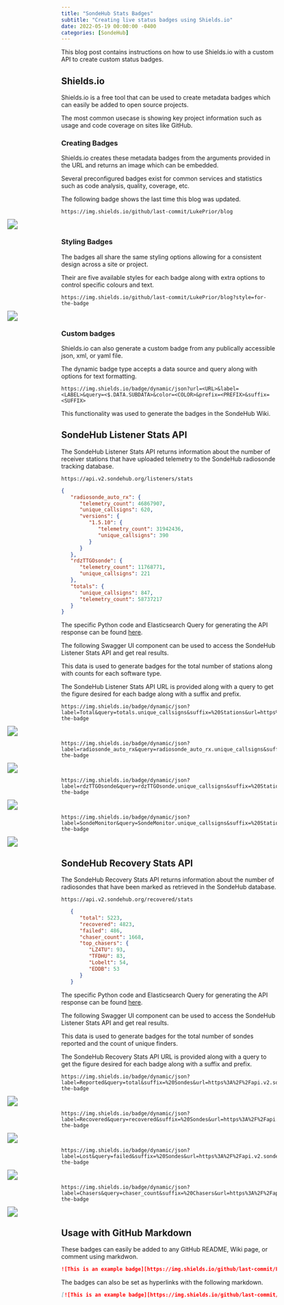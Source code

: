 ```yaml
---
title: "SondeHub Stats Badges"
subtitle: "Creating live status badges using Shields.io"
date: 2022-05-19 00:00:00 -0400
categories: [SondeHub]
---
```


<link rel="stylesheet" href="https://cdnjs.cloudflare.com/ajax/libs/swagger-ui/4.11.1/swagger-ui.css">
<script type="text/javascript" language="javascript" src="https://cdnjs.cloudflare.com/ajax/libs/swagger-ui/4.11.1/swagger-ui-bundle.js"></script>

<style>
   .badge_img {
      display: block!important;
      margin-right: auto!important;
      margin-left: auto!important;
      max-width: calc(66.6vw - 30px)!important;
      transform: scale(1.5)!important;
   }
</style>

This blog post contains instructions on how to use Shields.io with a custom API to create custom status badges.

<h2>Shields.io</h2>

Shields.io is a free tool that can be used to create metadata badges which can easily be added to open source projects.

The most common usecase is showing key project information such as usage and code coverage on sites like GitHub.

<h3>Creating Badges</h3>

Shields.io creates these metadata badges from the arguments provided in the URL and returns an image which can be embedded.

Several preconfigured badges exist for common services and statistics such as code analysis, quality, coverage, etc.

The following badge shows the last time this blog was updated.

```
https://img.shields.io/github/last-commit/LukePrior/blog
```

<img class="badge_img" src="https://img.shields.io/github/last-commit/LukePrior/blog">

<h3>Styling Badges</h3>

The badges all share the same styling options allowing for a consistent design across a site or project.

Their are five available styles for each badge along with extra options to control specific colours and text.

```
https://img.shields.io/github/last-commit/LukePrior/blog?style=for-the-badge
```

<img class="badge_img" src="https://img.shields.io/github/last-commit/LukePrior/blog?style=for-the-badge">

<h3>Custom badges</h3>

Shields.io can also generate a custom badge from any publically accessible json, xml, or yaml file.

The dynamic badge type accepts a data source and query along with options for text formatting.

```
https://img.shields.io/badge/dynamic/json?url=<URL>&label=<LABEL>&query=<$.DATA.SUBDATA>&color=<COLOR>&prefix=<PREFIX>&suffix=<SUFFIX>
```

This functionality was used to generate the badges in the SondeHub Wiki.

<h2>SondeHub Listener Stats API</h2>

The SondeHub Listener Stats API returns information about the number of receiver stations that have uploaded telemetry to the SondeHub radiosonde tracking database.

```
https://api.v2.sondehub.org/listeners/stats
```

```json
{
   "radiosonde_auto_rx": {
      "telemetry_count": 46867907,
      "unique_callsigns": 620,
      "versions": {
         "1.5.10": {
            "telemetry_count": 31942436,
            "unique_callsigns": 390
         }
      }
   },
   "rdzTTGOsonde": {
      "telemetry_count": 11768771,
      "unique_callsigns": 221
   },
   "totals": {
      "unique_callsigns": 847,
      "telemetry_count": 58737217
   }
}
```

The specific Python code and Elasticsearch Query for generating the API response can be found <a href="https://github.com/projecthorus/sondehub-infra/blob/a70f7aac4c3b4745a1894d9c7a261830ea982fa3/lambda/query/__init__.py#L394" target="_blank">here</a>.

The following Swagger UI component can be used to access the SondeHub Listener Stats API and get real results.

<div id="OpenAPI1"></div>

<style>
   .swagger-ui .wrapper {
      padding: 0px!important;
   }
   .swagger-ui .wrapper .col-12 {
      padding: 0px!important;
   }
   .swagger-ui .opblock .opblock-summary-path {
      max-width: 100%!important;
   }
   @media (max-width: 768px) {
      .swagger-ui .opblock-body select {
         min-width: 40%!important;
      }
   }
   .swagger-ui a.nostyle, .swagger-ui a.nostyle:visited, .swagger-ui .responses-inner h4, .swagger-ui .responses-inner h5, .swagger-ui .opblock .opblock-section-header h4, .swagger-ui .opblock .opblock-section-header>label {
      color: var(--heading-color)!important;
   }
   .swagger-ui .opblock-description-wrapper p, .swagger-ui .opblock-external-docs-wrapper p, .swagger-ui .opblock-title_normal p, .swagger-ui table thead tr td, .swagger-ui table thead tr th, .swagger-ui .opblock .opblock-summary-description, .swagger-ui .response-col_status, .swagger-ui .markdown p, .swagger-ui .btn {
      color: var(--text-color)!important;
   }
   .swagger-ui .opblock .opblock-section-header {
      background-color: var(--btn-box-shadow)!important;
   }
</style>

<script>
   const paths1 = {
      "/listeners/stats": {
         "get": {
            "tags": [
               "SondeHub Listener Stats"
            ],
            "summary": "Basic version stats",
            "description": "Use this to get stats on how many users are using specific software",
            "responses": {
               "200": {
                  "description": "Returns a dictionary of softwares and versions"
               },
            },
         }
      }
   };

   const spec1 = {
      'swagger': '2.0',
      'paths': paths1,
      'host': 'api.v2.sondehub.org'
   };

   SwaggerUIBundle({
      spec: spec1,
      domNode: document.querySelector('#OpenAPI1')
   })
</script>

This data is used to generate badges for the total number of stations along with counts for each software type.

The SondeHub Listener Stats API URL is provided along with a query to get the figure desired for each badge along with a suffix and prefix.

```
https://img.shields.io/badge/dynamic/json?label=Total&query=totals.unique_callsigns&suffix=%20Stations&url=https%3A%2F%2Fapi.v2.sondehub.org%2Flisteners%2Fstats&style=for-the-badge
```

<img class="badge_img" src="https://img.shields.io/badge/dynamic/json?label=Total&query=totals.unique_callsigns&suffix=%20Stations&url=https%3A%2F%2Fapi.v2.sondehub.org%2Flisteners%2Fstats&style=for-the-badge">

```
https://img.shields.io/badge/dynamic/json?label=radiosonde_auto_rx&query=radiosonde_auto_rx.unique_callsigns&suffix=%20Stations&url=https%3A%2F%2Fapi.v2.sondehub.org%2Flisteners%2Fstats&style=for-the-badge
```

<img class="badge_img" src="https://img.shields.io/badge/dynamic/json?label=radiosonde_auto_rx&query=radiosonde_auto_rx.unique_callsigns&suffix=%20Stations&url=https%3A%2F%2Fapi.v2.sondehub.org%2Flisteners%2Fstats&style=for-the-badge">

```
https://img.shields.io/badge/dynamic/json?label=rdzTTGOsonde&query=rdzTTGOsonde.unique_callsigns&suffix=%20Stations&url=https%3A%2F%2Fapi.v2.sondehub.org%2Flisteners%2Fstats&style=for-the-badge
```

<img class="badge_img" src="https://img.shields.io/badge/dynamic/json?label=rdzTTGOsonde&query=rdzTTGOsonde.unique_callsigns&suffix=%20Stations&url=https%3A%2F%2Fapi.v2.sondehub.org%2Flisteners%2Fstats&style=for-the-badge">

```
https://img.shields.io/badge/dynamic/json?label=SondeMonitor&query=SondeMonitor.unique_callsigns&suffix=%20Stations&url=https%3A%2F%2Fapi.v2.sondehub.org%2Flisteners%2Fstats&style=for-the-badge
```

<img class="badge_img" src="https://img.shields.io/badge/dynamic/json?label=SondeMonitor&query=SondeMonitor.unique_callsigns&suffix=%20Stations&url=https%3A%2F%2Fapi.v2.sondehub.org%2Flisteners%2Fstats&style=for-the-badge">

<h2>SondeHub Recovery Stats API</h2>

The SondeHub Recovery Stats API returns information about the number of radiosondes that have been marked as retrieved in the SondeHub database.

```
https://api.v2.sondehub.org/recovered/stats
```

```json
   {
      "total": 5223,
      "recovered": 4823,
      "failed": 486,
      "chaser_count": 1668,
      "top_chasers": {
         "LZ4TU": 93,
         "TFDHU": 83,
         "Lobelt": 54,
         "EDDB": 53
      }
   }
```

The specific Python code and Elasticsearch Query for generating the API response can be found <a href="https://github.com/projecthorus/sondehub-infra/blob/a70f7aac4c3b4745a1894d9c7a261830ea982fa3/lambda/recovered/__init__.py#L255" target="_blank">here</a>.

The following Swagger UI component can be used to access the SondeHub Listener Stats API and get real results.

<div id="OpenAPI2"></div>

<script>
   const paths2 = {
      "/recovered/stats": {
         "get": {
            "tags": [
               "SondeHub Recovery Stats"
            ],
            "summary": "Request Recovery Stats",
            "description": "Use this to get the recovery stats",
            "parameters": [
               {
                  "in": "query",
                  "name": "lat",
                  "type": "number",
                  "description": "Latitude - if specified, lon and distance are required. Eg: -34.9285"
               },
               {
                  "in": "query",
                  "name": "lon",
                  "description": "Longitude - if specified, lat and distance are required Eg:  138.6007",
                  "type": "number"
               },
               {
                  "in": "query",
                  "name": "distance",
                  "description": "Distance in meters - if specified, lat and lon are required",
                  "type": "number"
               },
               {
                  "in": "query",
                  "name": "duration",
                  "description": "How far back to search in seconds. Defaults to forever",
                  "type": "number"
               },
               {
                  "in": "query",
                  "name": "datetime",
                  "description": "End time to query as an ISO-8601 time string. Defaults to now. Example: `2021-02-02T11:27:38.634Z`",
                  "type": "string",
                  "format": "date-time"
               }
            ],
            "responses": {
               "200": {
                  "description": "Returns a list of recovery objects"
               },
            },
         }
      }
   };

   const spec2 = {
      'swagger': '2.0',
      'paths': paths2,
      'host': 'api.v2.sondehub.org'
   };

   SwaggerUIBundle({
      spec: spec2,
      domNode: document.querySelector('#OpenAPI2')
   })
</script>

This data is used to generate badges for the total number of sondes reported and the count of unique finders.

The SondeHub Recovery Stats API URL is provided along with a query to get the figure desired for each badge along with a suffix and prefix.

```
https://img.shields.io/badge/dynamic/json?label=Reported&query=total&suffix=%20Sondes&url=https%3A%2F%2Fapi.v2.sondehub.org%2Frecovered%2Fstats&style=for-the-badge
```

<img class="badge_img" src="https://img.shields.io/badge/dynamic/json?label=Reported&query=total&suffix=%20Sondes&url=https%3A%2F%2Fapi.v2.sondehub.org%2Frecovered%2Fstats&style=for-the-badge">

```
https://img.shields.io/badge/dynamic/json?label=Recovered&query=recovered&suffix=%20Sondes&url=https%3A%2F%2Fapi.v2.sondehub.org%2Frecovered%2Fstats&style=for-the-badge
```

<img class="badge_img" src="https://img.shields.io/badge/dynamic/json?label=Recovered&query=recovered&suffix=%20Sondes&url=https%3A%2F%2Fapi.v2.sondehub.org%2Frecovered%2Fstats&style=for-the-badge">

```
https://img.shields.io/badge/dynamic/json?label=Lost&query=failed&suffix=%20Sondes&url=https%3A%2F%2Fapi.v2.sondehub.org%2Frecovered%2Fstats&style=for-the-badge
```

<img class="badge_img" src="https://img.shields.io/badge/dynamic/json?label=Lost&query=failed&suffix=%20Sondes&url=https%3A%2F%2Fapi.v2.sondehub.org%2Frecovered%2Fstats&style=for-the-badge">

```
https://img.shields.io/badge/dynamic/json?label=Chasers&query=chaser_count&suffix=%20Chasers&url=https%3A%2F%2Fapi.v2.sondehub.org%2Frecovered%2Fstats&style=for-the-badge
```

<img class="badge_img" src="https://img.shields.io/badge/dynamic/json?label=Chasers&query=chaser_count&suffix=%20Chasers&url=https%3A%2F%2Fapi.v2.sondehub.org%2Frecovered%2Fstats&style=for-the-badge">

<h2>Usage with GitHub Markdown</h2>

These badges can easily be added to any GitHub README, Wiki page, or comment using markdwon.

```markdown
![This is an example badge][https://img.shields.io/github/last-commit/LukePrior/blog]
```

<p>The badges can also be set as hyperlinks with the following markdown.</p>

```markdown
[![This is an example badge][https://img.shields.io/github/last-commit/LukePrior/blog]](https://github.com/LukePrior/blog)
```